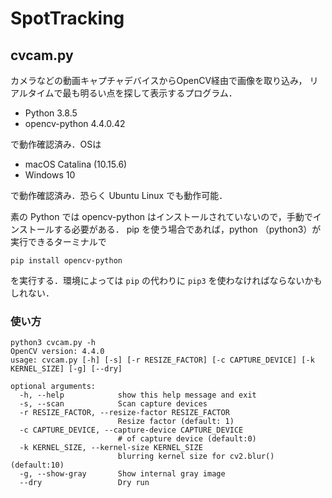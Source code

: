 # SpotTracking

## cvcam.py

カメラなどの動画キャプチャデバイスからOpenCV経由で画像を取り込み，
リアルタイムで最も明るい点を探して表示するプログラム．

- Python 3.8.5
- opencv-python 4.4.0.42

で動作確認済み．OSは

- macOS Catalina (10.15.6)
- Windows 10

で動作確認済み．恐らく Ubuntu Linux でも動作可能．

素の Python では opencv-python はインストールされていないので，手動でインストールする必要がある．
pip を使う場合であれば，python （python3）が実行できるターミナルで

```
pip install opencv-python
```
を実行する．環境によっては ```pip``` の代わりに ```pip3``` を使わなければならないかもしれない．

### 使い方

```
python3 cvcam.py -h
OpenCV version: 4.4.0
usage: cvcam.py [-h] [-s] [-r RESIZE_FACTOR] [-c CAPTURE_DEVICE] [-k KERNEL_SIZE] [-g] [--dry]

optional arguments:
  -h, --help            show this help message and exit
  -s, --scan            Scan capture devices
  -r RESIZE_FACTOR, --resize-factor RESIZE_FACTOR
                        Resize factor (default: 1)
  -c CAPTURE_DEVICE, --capture-device CAPTURE_DEVICE
                        # of capture device (default:0)
  -k KERNEL_SIZE, --kernel-size KERNEL_SIZE
                        blurring kernel size for cv2.blur() (default:10)
  -g, --show-gray       Show internal gray image
  --dry                 Dry run
```
